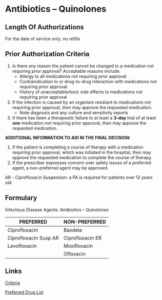 # Antibiotics – Quinolones

## Length Of Authorizations

For the date of service only; no refills

## Prior Authorization Criteria

1.  Is there any reason the patient cannot be changed to a medication not requiring prior approval? Acceptable reasons include:
    -   Allergy to all medications not requiring prior approval
    -   Contraindication to or drug-to-drug interaction with medications not requiring prior approval.
    -   History of unacceptable/toxic side effects to medications not requiring prior approval
2.  If the infection is caused by an organism resistant to medications not requiring prior approval, then may approve the requested medication.
    -   Note diagnosis and any culture and sensitivity reports
3.  If there has been a therapeutic failure to at least a **3-day** trial of at least **one** medication not requiring prior approval, then may approve the requested medication.

**ADDITIONAL INFORMATION TO AID IN THE FINAL DECISION:**

1.  If the patient is completing a course of therapy with a medication requiring prior approval, which was initiated in the hospital, then may approve the requested medication to complete the course of therapy.
2.  If the prescriber expresses concern over safety issues of a preferred agent, a non-preferred agent may be approved.

AR - Ciprofloxacin Suspension: a PA is required for patients over 12 years old

## Formulary

Infectious Disease Agents: Antibiotics – Quinolones

| PREFERRED             | NON-PREFERRED    |
|-----------------------|------------------|
| Ciprofloxacin         | Baxdela          |
| Ciprofloxacin Susp AR | Ciprofloxacin ER |
| Levofloxacin          | Moxifloxacin     |
|                       | Ofloxacin        |

## Links

[Criteria]()

[Preferred Drug List]()
